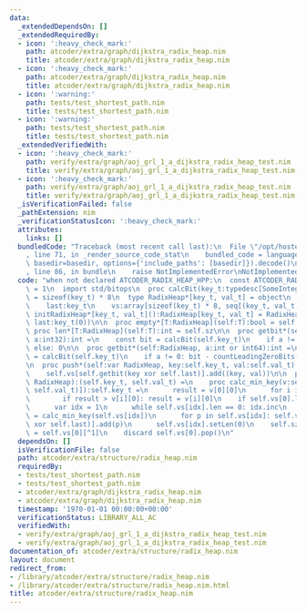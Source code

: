 ```yaml
---
data:
  _extendedDependsOn: []
  _extendedRequiredBy:
  - icon: ':heavy_check_mark:'
    path: atcoder/extra/graph/dijkstra_radix_heap.nim
    title: atcoder/extra/graph/dijkstra_radix_heap.nim
  - icon: ':heavy_check_mark:'
    path: atcoder/extra/graph/dijkstra_radix_heap.nim
    title: atcoder/extra/graph/dijkstra_radix_heap.nim
  - icon: ':warning:'
    path: tests/test_shortest_path.nim
    title: tests/test_shortest_path.nim
  - icon: ':warning:'
    path: tests/test_shortest_path.nim
    title: tests/test_shortest_path.nim
  _extendedVerifiedWith:
  - icon: ':heavy_check_mark:'
    path: verify/extra/graph/aoj_grl_1_a_dijkstra_radix_heap_test.nim
    title: verify/extra/graph/aoj_grl_1_a_dijkstra_radix_heap_test.nim
  - icon: ':heavy_check_mark:'
    path: verify/extra/graph/aoj_grl_1_a_dijkstra_radix_heap_test.nim
    title: verify/extra/graph/aoj_grl_1_a_dijkstra_radix_heap_test.nim
  _isVerificationFailed: false
  _pathExtension: nim
  _verificationStatusIcon: ':heavy_check_mark:'
  attributes:
    links: []
  bundledCode: "Traceback (most recent call last):\n  File \"/opt/hostedtoolcache/Python/3.9.6/x64/lib/python3.9/site-packages/onlinejudge_verify/documentation/build.py\"\
    , line 71, in _render_source_code_stat\n    bundled_code = language.bundle(stat.path,\
    \ basedir=basedir, options={'include_paths': [basedir]}).decode()\n  File \"/opt/hostedtoolcache/Python/3.9.6/x64/lib/python3.9/site-packages/onlinejudge_verify/languages/nim.py\"\
    , line 86, in bundle\n    raise NotImplementedError\nNotImplementedError\n"
  code: "when not declared ATCODER_RADIX_HEAP_HPP:\n  const ATCODER_RADIX_HEAP_HPP*\
    \ = 1\n  import std/bitops\n  proc calcBit(key_t:typedesc[SomeInteger]):int {.compileTime.}\
    \ = sizeof(key_t) * 8\n  type RadixHeap*[key_t, val_t] = object\n    sz:uint\n\
    \    last:key_t\n    vs:array[sizeof(key_t) * 8, seq[(key_t, val_t)]]\n\n  proc\
    \ initRadixHeap*[key_t, val_t]():RadixHeap[key_t, val_t] = RadixHeap[key_t, val_t](sz:0,\
    \ last:key_t(0))\n\n  proc empty*[T:RadixHeap](self:T):bool = self.sz == 0\n \
    \ proc len*[T:RadixHeap](self:T):int = self.sz\n\n  proc getbit*(self:RadixHeap,\
    \ a:int32):int =\n    const bit = calcBit(self.key_t)\n    if a != 0: bit - countLeadingZeroBits(a)\
    \ else: 0\n\n  proc getbit*(self:RadixHeap, a:int or int64):int =\n    const bit\
    \ = calcBit(self.key_t)\n    if a != 0: bit - countLeadingZeroBits(a) else: 0\n\
    \n  proc push*(self:var RadixHeap, key:self.key_t, val:self.val_t) =\n    self.sz.inc\n\
    \    self.vs[self.getbit(key xor self.last)].add((key, val))\n\n  proc pop*(self:var\
    \ RadixHeap):(self.key_t, self.val_t) =\n    proc calc_min_key(v:seq[(self.key_t,\
    \ self.val_t)]):self.key_t =\n      result = v[0][0]\n      for i in 1..<v.len:\n\
    \        if result > v[i][0]: result = v[i][0]\n    if self.vs[0].len == 0:\n\
    \      var idx = 1\n      while self.vs[idx].len == 0: idx.inc\n      self.last\
    \ = calc_min_key(self.vs[idx])\n      for p in self.vs[idx]: self.vs[self.getbit(p[0]\
    \ xor self.last)].add(p)\n      self.vs[idx].setLen(0)\n    self.sz.dec\n    result\
    \ = self.vs[0][^1]\n    discard self.vs[0].pop()\n"
  dependsOn: []
  isVerificationFile: false
  path: atcoder/extra/structure/radix_heap.nim
  requiredBy:
  - tests/test_shortest_path.nim
  - tests/test_shortest_path.nim
  - atcoder/extra/graph/dijkstra_radix_heap.nim
  - atcoder/extra/graph/dijkstra_radix_heap.nim
  timestamp: '1970-01-01 00:00:00+00:00'
  verificationStatus: LIBRARY_ALL_AC
  verifiedWith:
  - verify/extra/graph/aoj_grl_1_a_dijkstra_radix_heap_test.nim
  - verify/extra/graph/aoj_grl_1_a_dijkstra_radix_heap_test.nim
documentation_of: atcoder/extra/structure/radix_heap.nim
layout: document
redirect_from:
- /library/atcoder/extra/structure/radix_heap.nim
- /library/atcoder/extra/structure/radix_heap.nim.html
title: atcoder/extra/structure/radix_heap.nim
---
```

